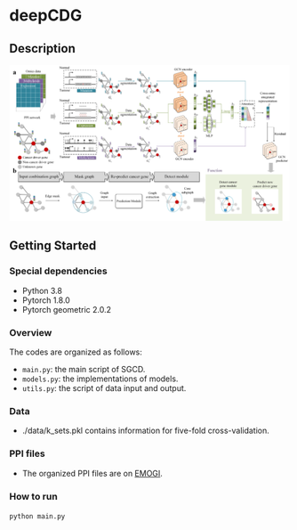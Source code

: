 #  deepCDG
## 
## Description

![Mainframe](structure.png)

## Getting Started

### Special dependencies

*   Python  3.8
*   Pytorch 1.8.0
*   Pytorch geometric 2.0.2

### Overview

The codes are organized as follows:&#x20;

*   `main.py`: the main script of SGCD.
*   `models.py`: the implementations of models.
*   `utils.py`: the script of data input and output.

### Data
*   ./data/k_sets.pkl contains information for five-fold cross-validation.
### PPI files

*   The organized PPI files are on [EMOGI](https://github.com/schulter/EMOGI).


### How to run

`python main.py`

